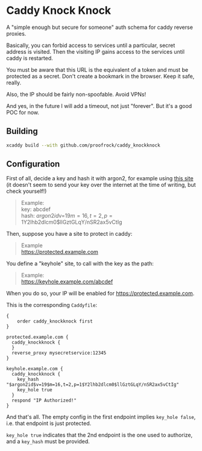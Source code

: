 # Caddy Knock Knock

A "simple enough but secure for someone" auth schema for caddy reverse proxies.

Basically, you can forbid access to services until a particular, secret address is visited. Then the visiting IP gains access to the services until caddy is restarted.

You must be aware that this URL is the equivalent of a token and must be protected as a secret. Don't create a bookmark in the browser. Keep it safe, really.

Also, the IP should be fairly non-spoofable. Avoid VPNs!

And yes, in the future I will add a timeout, not just "forever". But it's a good POC for now.

## Building

```bash
xcaddy build --with github.com/proofrock/caddy_knockknock
```

## Configuration

First of all, decide a key and hash it with argon2, for example using [this site](https://argon2.online) (it doesn't seem to send your key over the internet at the time of writing, but check yourself!)

> Example:<br/>
> key: abcdef<br/>
> hash: $argon2id$v=19$m=16,t=2,p=1$Y2lhb2dlcm0$llGztGLqY/nSR2ax5vCtIg

Then, suppose you have a site to protect in caddy:

> Example<br/>https://protected.example.com

You define a "keyhole" site, to call with the key as the path:

> Example:<br/>https://keyhole.example.com/abcdef

When you do so, your IP will be enabled for https://protected.example.com.

This is the corresponding `Caddyfile`:

```caddyfile
{
	order caddy_knockknock first
}

protected.example.com {
  caddy_knockknock {
  }
  reverse_proxy mysecretservice:12345
}

keyhole.example.com {
  caddy_knockknock {
    key_hash "$argon2id$v=19$m=16,t=2,p=1$Y2lhb2dlcm0$llGztGLqY/nSR2ax5vCtIg"
    key_hole true
  }
  respond "IP Authorized!"
}
```

And that's all. The empty config in the first endpoint implies `key_hole false`, i.e. that endpoint is just protected. 

`key_hole true` indicates that the 2nd endpoint is the one used to authorize, and a `key_hash` must be provided.
